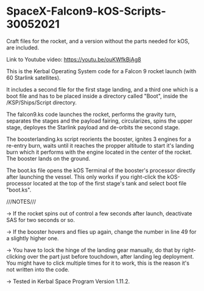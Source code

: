 # SpaceX-Falcon9-kOS-Scripts-30052021
Craft files for the rocket, and a version without the parts needed for kOS, are included.

Link to Youtube video: https://youtu.be/ouKWfkBjAg8

This is the Kerbal Operating System code for a Falcon 9 rocket launch (with 60 Starlink satellites).

It includes a second file for the first stage landing, and a third one which is a boot file and has
to be placed inside a directory called "Boot", inside the /KSP/Ships/Script directory.

The falcon9.ks code launches the rocket, performs the gravity turn, separates the stages and the 
payload fairing, circularizes, spins the upper stage, deployes the Starlink payload and de-orbits
the second stage.

The boosterlanding.ks script reorients the booster, ignites 3 engines for a re-entry burn, waits
until it reaches the propper altitude to start it's landing burn which it performs with the engine
located in the center of the rocket. The booster lands on the ground.

The boot.ks file opens the kOS Terminal of the booster's processor directly after launching the vessel.
This only works if you right-click the kOS-processor located at the top of the first stage's tank and
select boot file "boot.ks".

///NOTES///

-> If the rocket spins out of control a few seconds after launch, deactivate SAS for two seconds or so.

-> If the booster hovers and flies up again, change the number in line 49 for a slightly higher one.

-> You have to lock the hinge of the landing gear manually, do that by right-clicking over the part
   just before touchdown, after landing leg deployment. You might have to click multiple times for it
   to work, this is the reason it's not written into the code.
 
-> Tested in Kerbal Space Program Version 1.11.2.
